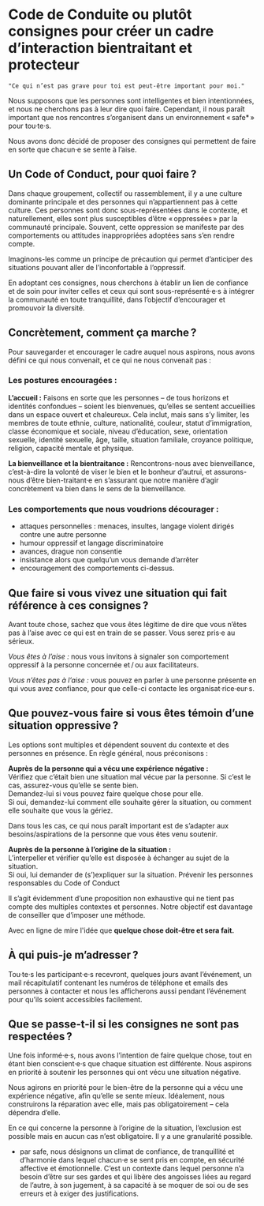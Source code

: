 # Code de Conduite ou plutôt consignes pour créer un cadre d’interaction bientraitant et protecteur

    "Ce qui n’est pas grave pour toi est peut-être important pour moi."

Nous supposons que les personnes sont intelligentes et bien intentionnées, et nous ne cherchons pas à leur dire quoi faire. Cependant, il nous paraît important que nos rencontres s’organisent dans un environnement « safe* » pour tou·te·s.

Nous avons donc décidé de proposer des consignes qui permettent de faire en sorte que chacun·e se sente à l’aise.

## Un Code of Conduct, pour quoi faire ?

Dans chaque groupement, collectif ou rassemblement, il y a une culture dominante principale et des personnes qui n’appartiennent pas à cette culture. Ces personnes sont donc sous-représentées dans le contexte, et naturellement, elles sont plus susceptibles d’être « oppressées » par la communauté principale. Souvent, cette oppression se manifeste par des comportements ou attitudes inappropriées adoptées sans s’en rendre compte.

Imaginons-les comme un principe de précaution qui permet d’anticiper des situations pouvant aller de l’inconfortable à l’oppressif.

En adoptant ces consignes, nous cherchons à établir un lien de confiance et de soin pour inviter celles et ceux qui sont sous-représenté·e·s à intégrer la communauté en toute tranquillité, dans l’objectif d’encourager et promouvoir la diversité.
  
## Concrètement, comment ça marche ?

Pour sauvegarder et encourager le cadre auquel nous aspirons, nous avons défini ce qui nous convenait, et ce qui ne nous convenait pas :  

### Les postures encouragées :

**L’accueil :** Faisons en sorte que les personnes – de tous horizons et identités confondues – soient les bienvenues, qu’elles se sentent accueillies dans un espace ouvert et chaleureux. Cela inclut, mais sans s’y limiter, les membres de toute ethnie, culture, nationalité, couleur, statut d’immigration, classe économique et sociale, niveau d’éducation, sexe, orientation sexuelle, identité sexuelle, âge, taille, situation familiale, croyance politique, religion, capacité mentale et physique.

**La bienveillance et la bientraitance :** Rencontrons-nous avec bienveillance, c’est-à-dire la volonté de viser le bien et le bonheur d’autrui, et assurons-nous d’être bien-traitant·e en s’assurant que notre manière d’agir concrètement va bien dans le sens de la bienveillance.  

### Les comportements que nous voudrions décourager :

* attaques personnelles : menaces, insultes, langage violent dirigés contre une autre personne
* humour oppressif et langage discriminatoire
* avances, drague non consentie
* insistance alors que quelqu’un vous demande d’arrêter
* encouragement des comportements ci-dessus.

## Que faire si vous vivez une situation qui fait référence à ces consignes ?

Avant toute chose, sachez que vous êtes légitime de dire que vous n’êtes pas à l’aise avec ce qui est en train de se passer. Vous serez pris·e au sérieux.

*Vous êtes à l’aise :* nous vous invitons à signaler son comportement oppressif à la personne concernée et / ou aux facilitateurs.
  
*Vous n’êtes pas à l’aise :* vous pouvez en parler à une personne présente en qui vous avez confiance, pour que celle-ci contacte les organisat·rice·eur·s.

## Que pouvez-vous faire si vous êtes témoin d’une situation oppressive ?

Les options sont multiples et dépendent souvent du contexte et des personnes en présence. En règle général, nous préconisons :

**Auprès de la personne qui a vécu une expérience négative :**  
Vérifiez que c’était bien une situation mal vécue par la personne.
Si c’est le cas, assurez-vous qu’elle se sente bien.  
Demandez-lui si vous pouvez faire quelque chose pour elle.  
Si oui, demandez-lui comment elle souhaite gérer la situation, ou comment elle souhaite que vous la gériez.  

Dans tous les cas, ce qui nous paraît important est de s’adapter aux besoins/aspirations de la personne que vous êtes venu soutenir.
  
**Auprès de la personne à l’origine de la situation :**   
L’interpeller et vérifier qu’elle est disposée à échanger au sujet de la situation.  
Si oui, lui demander de (s’)expliquer sur la situation.
Prévenir les personnes responsables du Code of Conduct

Il s’agit évidemment d’une proposition non exhaustive qui ne tient pas compte des multiples contextes et personnes. Notre objectif est davantage de conseiller que d’imposer une méthode.

Avec en ligne de mire l'idée que **quelque chose doit-être et sera fait.**

## À qui puis-je m’adresser ?
Tou·te·s les participant·e·s recevront, quelques jours avant l’événement, un mail récapitulatif contenant les numéros de téléphone et emails des personnes à contacter et nous les afficherons aussi pendant l’événement pour qu’ils soient accessibles facilement.  

## Que se passe-t-il si les consignes ne sont pas respectées ?

Une fois informé·e·s, nous avons l’intention de faire quelque chose, tout en étant bien conscient·e·s que chaque situation est différente. Nous aspirons en priorité à soutenir les personnes qui ont vécu une situation négative.

Nous agirons en priorité pour le bien-être de la personne qui a vécu une expérience négative, afin qu’elle se sente mieux. Idéalement, nous construirons la réparation avec elle, mais pas obligatoirement – cela dépendra d’elle.

En ce qui concerne la personne à l’origine de la situation, l’exclusion est possible mais en aucun cas n’est obligatoire. Il y a une granularité possible.  

* par safe, nous désignons un climat de confiance, de tranquillité et d’harmonie dans lequel chacun·e se sent pris en compte, en sécurité affective et émotionnelle. C’est un contexte dans lequel personne n’a besoin d’être sur ses gardes et qui libère des angoisses liées au regard de l’autre, à son jugement, à sa capacité à se moquer de soi ou de ses erreurs et à exiger des justifications.

